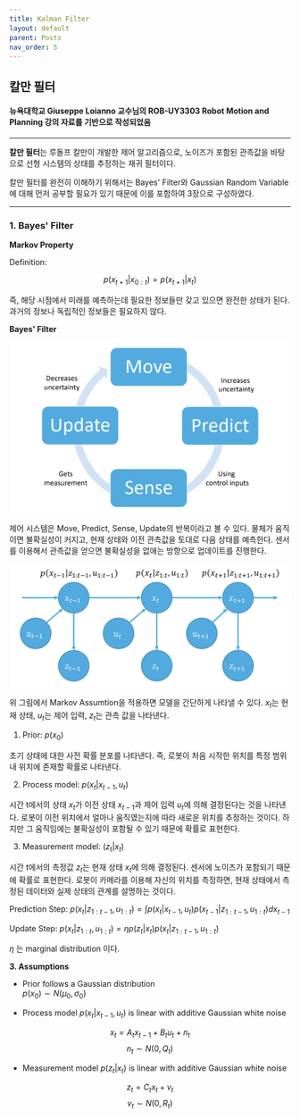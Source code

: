 ```yaml
---
title: Kalman Filter
layout: default
parent: Posts
nav_order: 5
---
```



## 칼만 필터

#### 뉴욕대학교 Giuseppe Loianno 교수님의 ROB-UY3303 Robot Motion and Planning 강의 자료를 기반으로 작성되었음  

---

**칼만 필터**는 루돌프 칼만이 개발한 제어 알고리즘으로, 노이즈가 포함된 관측값을 바탕으로 선형 시스템의 상태를 추정하는 재귀 필터이다.  

칼만 필터를 완전히 이해하기 위해서는 Bayes' Filter와 Gaussian Random Variable에 대해 먼저 공부할 필요가 있기 때문에 이를 포함하여 3장으로 구성하였다.  

---

### **1. Bayes' Filter**  

**Markov Property**  

Definition: 

$$
p(x_{t+1} \vert x_{0:t}) = p(x_{t+1} \vert x_t)  
$$

즉, 해당 시점에서 미래를 예측하는데 필요한 정보들만 갖고 있으면 완전한 상태가 된다. 과거의 정보나 독립적인 정보들은 필요하지 않다. 


**Bayes' Filter**  

![Control](../images/KalmanFilter/control.png)

제어 시스템은 Move, Predict, Sense, Update의 반복이라고 볼 수 있다. 물체가 움직이면 불확실성이 커지고, 현재 상태와 이전 관측값을 토대로 다음 상태를 예측한다. 센서를 이용해서 관측값을 얻으면 불확실성을 없애는 방향으로 업데이트를 진행한다.

![Markov](../images/KalmanFilter/markov.png)

위 그림에서 Markov Assumtion을 적용하면 모델을 간단하게 나타낼 수 있다. $x_t$는 현재 상태, $u_t$는 제어 입력, $z_t$는 관측 값을 나타낸다.  

1. Prior: $p(x_0)$  

초기 상태에 대한 사전 확률 분포를 나타낸다. 즉, 로봇이 처음 시작한 위치를 특정 범위 내 위치에 존재할 확률로 나타낸다. 

2. Process model: $p(x_t \vert x_{t-1}, u_t)$   

시간 t에서의 상태 $x_t$가 이전 상태 $x_{t-1}$과 제어 입력 $u_t$에 의해 결정된다는 것을 나타낸다. 로봇이 이전 위치에서 얼마나 움직였는지에 따라 새로운 위치를 추정하는 것이다. 하지만 그 움직임에는 불확실성이 포함될 수 있기 때문에 확률로 표현한다. 

3. Measurement model: $(z_t \vert x_t)$  

시간 t에서의 측정값 $z_t$는 현재 상태 $x_t$에 의해 결정된다. 센서에 노이즈가 포함되기 때문에 확률로 표현한다. 로봇이 카메라를 이용해 자신의 위치를 측정하면, 현재 상태에서 측정된 데이터와 실제 상태의 관계를 설명하는 것이다.  


Prediction Step: $p(x_t \vert z_{1:t-1}, u_{1:t}) = \int p(x_t \vert x_{t-1}, u_t) p(x_{t-1} \vert z_{1:t-1}, u_{1:t}) dx_{t-1}$  

Update Step: $p(x_t \vert z_{1:t}, u_{1:t}) = \eta p(z_t \vert x_t) p(x_t \vert z_{1:t-1}, u_{1:t})$

$\eta$ 는 marginal distribution 이다.  


**3. Assumptions**  
- Prior follows a Gaussian distribution  
$p(x_0) \sim N(\mu _0, \sigma _0)$

- Process model $p(x_t \vert x_{t-1}, u_t)$ is linear with additive Gaussian white noise

$$
x_t = A_t x_{t-1} + B_t u_t + n_t  
$$
$$
n_t \sim N(0, Q_t)
$$

- Measurement model $p(z_t \vert x_t)$ is linear with additive Gaussian white noise

$$
z_t = C_t x_t + v_t  
$$
$$
v_t \sim N(0, R_t)
$$

